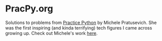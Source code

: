 # PracPy.org

Solutions to problems from [Practice Python](https://www.practicepython.org/) by Michele Pratusevich. She was the first inspiring (and kinda terrifying) tech figures I came across growing up. Check out Michele's work [here](https://www.mprat.org/).
